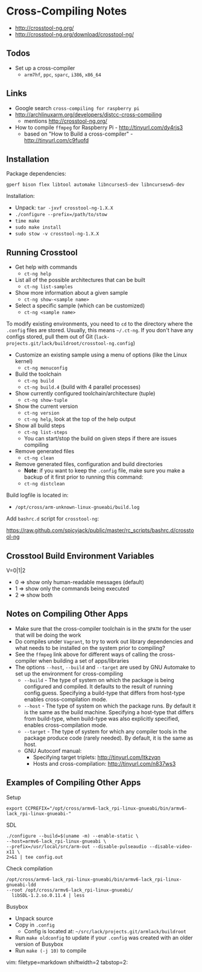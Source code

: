 # Cross-Compiling Notes #

- http://crosstool-ng.org/
- http://crosstool-ng.org/download/crosstool-ng/

## Todos ##
- Set up a cross-compiler
  - `arm7hf`, `ppc`, `sparc`, `i386`, `x86_64`

## Links ##
- Google search `cross-compiling for raspberry pi`
- http://archlinuxarm.org/developers/distcc-cross-compiling
  - mentions http://crosstool-ng.org/
- How to compile `ffmpeg` for Raspberry Pi - http://tinyurl.com/dy4rjs3
  - based on "How to Build a cross-compiler" - http://tinyurl.com/c9fuofd

## Installation ##
Package dependencies:

    gperf bison flex libtool automake libncurses5-dev libncursesw5-dev

Installation:
- Unpack: `tar -jxvf crosstool-ng-1.X.X`
- `./configure --prefix=/path/to/stow`
- `time make`
- `sudo make install`
- `sudo stow -v crosstool-ng-1.X.X`

## Running Crosstool ##
- Get help with commands
  - `ct-ng help`
- List all of the possible architectures that can be built
  - `ct-ng list-samples`
- Show more information about a given sample
  - `ct-ng show-<sample name>`
- Select a specific sample (which can be customized)
  - `ct-ng <sample name>`

To modify existing environments, you need to `cd` to the directory where the
`.config` files are stored.  Usually, this means `~/.ct-ng`.  If you don't
have any configs stored, pull them out of Git
(`lack-projects.git/lack/buildroot/crosstool-ng.config`)

- Customize an existing sample using a menu of options (like the Linux kernel)
  - `ct-ng menuconfig`
- Build the toolchain
  - `ct-ng build`
  - `ct-ng build.4` (build with 4 parallel processes)
- Show currently configured toolchain/architecture (tuple)
  - `ct-ng show-tuple`
- Show the current version
  - `ct-ng version`
  - `ct-ng help`, look at the top of the help output
- Show all build steps
  - `ct-ng list-steps`
  - You can start/stop the build on given steps if there are issues compiling
- Remove generated files
  - `ct-ng clean`
- Remove generated files, configuration and build directories
  - **Note**: if you want to keep the `.config` file, make sure you make a
    backup of it first prior to running this command:
  - `ct-ng distclean`

Build logfile is located in:
- `/opt/cross/arm-unknown-linux-gnueabi/build.log`

Add `bashrc.d` script for `crosstool-ng`:

https://raw.github.com/spicyjack/public/master/rc_scripts/bashrc.d/crosstool-ng

## Crosstool Build Environment Variables ##
V=0|1|2
  - 0 => show only human-readable messages (default)
  - 1 => show only the commands being executed
  - 2 => show both

## Notes on Compiling Other Apps ##
- Make sure that the cross-compiler toolchain is in the `$PATH` for the user
  that will be doing the work
- Do compiles under `Vagrant`, to try to work out library dependencies and
  what needs to be installed on the system prior to compiling?
- See the `ffmpeg` link above for different ways of calling the cross-compiler
  when building a ѕet of apps/libraries
- The options `--host`, `--build` and `--target` are used by GNU Automake to
  set up the environment for cross-compiling
  - `--build` - The type of system on which the package is being configured
    and compiled. It defaults to the result of running config.guess.
    Specifying a build-type that differs from host-type enables
    cross-compilation mode.
  - `--host` - The type of system on which the package runs. By default it is
    the same as the build machine. Specifying a host-type that differs from
    build-type, when build-type was also explicitly specified, enables
    cross-compilation mode.
  - `--target` - The type of system for which any compiler tools in the
    package produce code (rarely needed). By default, it is the same as host.
  - GNU Autoconf manual:
    - Specifying target triplets: http://tinyurl.com/ltkzvqn
    - Hosts and cross-compilation: http://tinyurl.com/n837ws3

## Examples of Compiling Other Apps ##
Setup

    export CCPREFIX="/opt/cross/armv6-lack_rpi-linux-gnueabi/bin/armv6-lack_rpi-linux-gnueabi-"

SDL

    ./configure --build=$(uname -m) --enable-static \
    --host=armv6-lack_rpi-linux-gnueabi \
    --prefix=/usr/local/src/arm-out --disable-pulseaudio --disable-video-x11 \
    2>&1 | tee config.out

Check compilation

    /opt/cross/armv6-lack_rpi-linux-gnueabi/bin/armv6-lack_rpi-linux-gnueabi-ldd
    --root /opt/cross/armv6-lack_rpi-linux-gnueabi/
      libSDL-1.2.so.0.11.4 | less

Busybox
- Unpack source
- Copy in `.config`
  - Config is located at: `~/src/lack/projects.git/armlack/buildroot`
- Run `make oldconfig` to update if your `.config` was created with an older
  version of Busybox
- Run `make (-j 10)` to compile

vim: filetype=markdown shiftwidth=2 tabstop=2:
